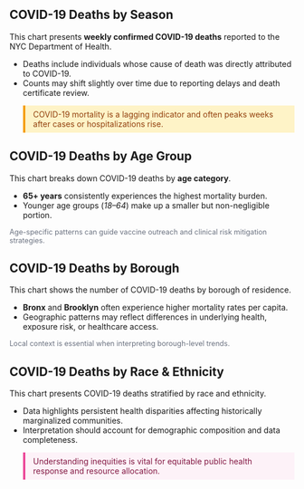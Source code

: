 
## COVID-19 Deaths by Season

<p>This chart presents <strong>weekly confirmed COVID-19 deaths</strong> reported to the NYC Department of Health.</p>

<ul>
  <li>Deaths include individuals whose cause of death was directly attributed to COVID-19.</li>
  <li>Counts may shift slightly over time due to reporting delays and death certificate review.</li>
</ul>

<blockquote style="background:#fef3c7; border-left:4px solid #f59e0b; padding:0.5em 1em; color:#92400e;">
  COVID-19 mortality is a lagging indicator and often peaks weeks after cases or hospitalizations rise.
</blockquote>


## COVID-19 Deaths by Age Group

<p>This chart breaks down COVID-19 deaths by <strong>age category</strong>.</p>

<ul>
  <li><strong>65+ years</strong> consistently experiences the highest mortality burden.</li>
  <li>Younger age groups (<em>18–64</em>) make up a smaller but non-negligible portion.</li>
</ul>

<p style="font-size: 0.9em; color: #6b7280;">
  Age-specific patterns can guide vaccine outreach and clinical risk mitigation strategies.
</p>


## COVID-19 Deaths by Borough

<p>This chart shows the number of COVID-19 deaths by borough of residence.</p>

<ul>
  <li><strong>Bronx</strong> and <strong>Brooklyn</strong> often experience higher mortality rates per capita.</li>
  <li>Geographic patterns may reflect differences in underlying health, exposure risk, or healthcare access.</li>
</ul>

<p style="font-size: 0.9em; color: #6b7280;">
  Local context is essential when interpreting borough-level trends.
</p>


## COVID-19 Deaths by Race & Ethnicity

<p>This chart presents COVID-19 deaths stratified by race and ethnicity.</p>

<ul>
  <li>Data highlights persistent health disparities affecting historically marginalized communities.</li>
  <li>Interpretation should account for demographic composition and data completeness.</li>
</ul>

<blockquote style="background:#fdf2f8; border-left:4px solid #ec4899; padding:0.5em 1em; color:#831843;">
  Understanding inequities is vital for equitable public health response and resource allocation.
</blockquote>
